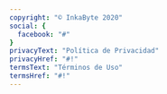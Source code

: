 ```yaml
---
copyright: "© InkaByte 2020"
social: {
  facebook: "#"
}
privacyText: "Política de Privacidad"
privacyHref: "#!"
termsText: "Términos de Uso"
termsHref: "#!"
---
```

